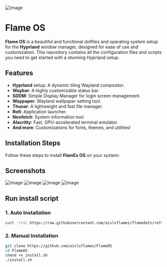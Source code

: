 ![image](https://github.com/user-attachments/assets/fd8d13fa-ea1d-4910-9421-9292109f77a9)
# Flame OS

**Flame OS** is a beautiful and functional dotfiles and oparating system setup for the **Hyprland** window manager, designed for ease of use and customization. This repository contains all the configuration files and scripts you need to get started with a stunning Hyprland setup.

## Features

- **Hyprland** setup: A dynamic tiling Wayland compositor.
- **Waybar**: A highly customizable status bar.
- **SDDM**: Simple Display Manager for login screen management.
- **Waypaper**: Wayland wallpaper setting tool.
- **Thunar**: A lightweight and fast file manager.
- **Rofi**: Application launcher.
- **Neofetch**: System information tool.
- **Alacritty**: Fast, GPU-accelerated terminal emulator.
- **And more**: Customizations for fonts, themes, and utilities!

## Installation Steps

Follow these steps to install **FlamEs OS** on your system:

## Screenshots

![image](https://github.com/user-attachments/assets/e7ff414e-0790-4977-a8ce-0409e0f99c9b)
![image](https://github.com/user-attachments/assets/5acd02f5-81f7-4986-8743-0e65f2cf0049)
![image](https://github.com/user-attachments/assets/5bc60986-d312-4fe5-b347-e037f0ca5a76)
![image](https://github.com/user-attachments/assets/0dd0031c-7f45-436e-8c4d-f55073387de5)


## Run install script

### 1. Auto Installation
```bash
curl -fsSL https://raw.githubusercontent.com/aislxflames/flamedots/refs/heads/main/setup.sh | bash
```
### 2. Manual Installation 
```bash
git clone https://github.com/aislxflames/FlameOS
cd FlameOS
chmod +x install.sh
./install.sh
```

